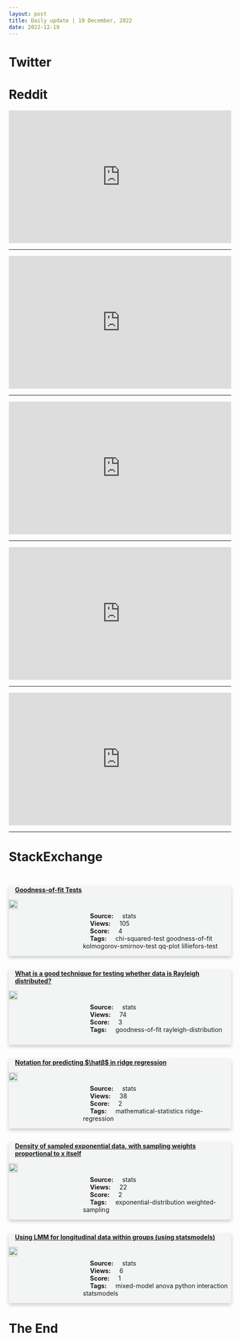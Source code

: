 ```yaml
---
layout: post
title: Daily update | 19 December, 2022
date: 2022-12-19
---
```


<script async src="https://platform.twitter.com/widgets.js" charset="utf-8"></script>


<script src='https://storage.ko-fi.com/cdn/scripts/overlay-widget.js'></script>
<script>
  kofiWidgetOverlay.draw('themldojo', {
    'type': 'floating-chat',
    'floating-chat.donateButton.text': 'Support me',
    'floating-chat.donateButton.background-color': '#f45d22',
    'floating-chat.donateButton.text-color': '#fff'
  });
</script>

# Twitter 

<blockquote class="twitter-tweet"><a href="https://twitter.com/FrnkNlsn/status/1604293688762306561"></a></blockquote>

<blockquote class="twitter-tweet"><a href="https://twitter.com/thegoldsuite/status/1604413719701757955"></a></blockquote>

<blockquote class="twitter-tweet"><a href="https://twitter.com/LiveOverflow/status/1604473534847254531"></a></blockquote>

<blockquote class="twitter-tweet"><a href="https://twitter.com/pikuma/status/1604486423586938880"></a></blockquote>

<blockquote class="twitter-tweet"><a href="https://twitter.com/alancarroII/status/1604321129480523777"></a></blockquote>

<blockquote class="twitter-tweet"><a href="https://twitter.com/ylecun/status/1604480103496441856"></a></blockquote>

<blockquote class="twitter-tweet"><a href="https://twitter.com/stanfordnlp/status/1604587968684888064"></a></blockquote>

<blockquote class="twitter-tweet"><a href="https://twitter.com/ylecun/status/1604552279214153728"></a></blockquote>

<blockquote class="twitter-tweet"><a href="https://twitter.com/ylecun/status/1604552464551890944"></a></blockquote>

<blockquote class="twitter-tweet"><a href="https://twitter.com/stanfordnlp/status/1604296476569452545"></a></blockquote>

# Reddit 

<iframe id="reddit-embed" src="https://www.redditmedia.com/r/MachineLearning/comments/zowhlo/n_neural_rendering_reconstruct_your_city_in_3d?ref_source=embed&amp;ref=share&amp;embed=true" sandbox="allow-scripts allow-same-origin allow-popups" style="border: none;" height="300" width="100%" scrolling="yes"></iframe>
<hr style="width:100%;text-align:left;margin-left:0">
<iframe id="reddit-embed" src="https://www.redditmedia.com/r/MachineLearning/comments/zoozn5/rp_riffusion_music_generation_with_stable?ref_source=embed&amp;ref=share&amp;embed=true" sandbox="allow-scripts allow-same-origin allow-popups" style="border: none;" height="300" width="100%" scrolling="yes"></iframe>
<hr style="width:100%;text-align:left;margin-left:0">
<iframe id="reddit-embed" src="https://www.redditmedia.com/r/dataengineering/comments/zos8hp/15_months_to_learn_as_much_data_engineering_as_i?ref_source=embed&amp;ref=share&amp;embed=true" sandbox="allow-scripts allow-same-origin allow-popups" style="border: none;" height="300" width="100%" scrolling="yes"></iframe>
<hr style="width:100%;text-align:left;margin-left:0">
<iframe id="reddit-embed" src="https://www.redditmedia.com/r/datascience/comments/zp5rwk/whats_it_like_at_tiktok_or_uber?ref_source=embed&amp;ref=share&amp;embed=true" sandbox="allow-scripts allow-same-origin allow-popups" style="border: none;" height="300" width="100%" scrolling="yes"></iframe>
<hr style="width:100%;text-align:left;margin-left:0">
<iframe id="reddit-embed" src="https://www.redditmedia.com/r/datascience/comments/zon2g1/im_attempting_to_selfteach_sql_if_i_already_know?ref_source=embed&amp;ref=share&amp;embed=true" sandbox="allow-scripts allow-same-origin allow-popups" style="border: none;" height="300" width="100%" scrolling="yes"></iframe>
<hr style="width:100%;text-align:left;margin-left:0">

<style>
.card {
box-shadow: 0 4px 8px 0 rgba(0,0,0,0.2);
transition: 0.3s;
width: 100%;
background-color: #F3F4F4;
}
p{
    margin-left:  3em;
    padding-top: 1em;
}
.part2{
    display: grid;
    grid-template-columns: 1fr 3fr;
}
h4{
    margin: 1em;
}

.card:hover {
box-shadow: 0 8px 16px 0 rgba(0,0,0,0.2);
}
b {
padding: 2px 16px;
}
</style>
  
# StackExchange 


  <br>
  <div class="card">
  <h4><a href='https://stats.stackexchange.com/questions/599396/goodness-of-fit-tests'>Goodness-of-fit Tests</a></h4> 
  <div class="part2">
      <img src="https://cdn.sstatic.net/Sites/stats/Img/apple-touch-icon@2.png?v=344f57aa10cc" alt="Img missing!" style="width:40%">
      <p><b>Source:</b> stats<br><b>Views:</b> 105<br><b>Score:</b> 4<br><b>Tags:</b> <span class="badge badge-dark">chi-squared-test</span> <span class="badge badge-dark">goodness-of-fit</span> <span class="badge badge-dark">kolmogorov-smirnov-test</span> <span class="badge badge-dark">qq-plot</span> <span class="badge badge-dark">lilliefors-test</span></p> 
  </div>
  </div>
      
  <br>
  <div class="card">
  <h4><a href='https://stats.stackexchange.com/questions/599419/what-is-a-good-technique-for-testing-whether-data-is-rayleigh-distributed'>What is a good technique for testing whether data is Rayleigh distributed?</a></h4> 
  <div class="part2">
      <img src="https://cdn.sstatic.net/Sites/stats/Img/apple-touch-icon@2.png?v=344f57aa10cc" alt="Img missing!" style="width:40%">
      <p><b>Source:</b> stats<br><b>Views:</b> 74<br><b>Score:</b> 3<br><b>Tags:</b> <span class="badge badge-dark">goodness-of-fit</span> <span class="badge badge-dark">rayleigh-distribution</span></p> 
  </div>
  </div>
      
  <br>
  <div class="card">
  <h4><a href='https://stats.stackexchange.com/questions/599409/notation-for-predicting-hat%ce%b2-in-ridge-regression'>Notation for predicting $\hatβ$ in ridge regression</a></h4> 
  <div class="part2">
      <img src="https://cdn.sstatic.net/Sites/stats/Img/apple-touch-icon@2.png?v=344f57aa10cc" alt="Img missing!" style="width:40%">
      <p><b>Source:</b> stats<br><b>Views:</b> 38<br><b>Score:</b> 2<br><b>Tags:</b> <span class="badge badge-dark">mathematical-statistics</span> <span class="badge badge-dark">ridge-regression</span></p> 
  </div>
  </div>
      
  <br>
  <div class="card">
  <h4><a href='https://stats.stackexchange.com/questions/599440/density-of-sampled-exponential-data-with-sampling-weights-proportional-to-x-its'>Density of sampled exponential data, with sampling weights proportional to x itself</a></h4> 
  <div class="part2">
      <img src="https://cdn.sstatic.net/Sites/stats/Img/apple-touch-icon@2.png?v=344f57aa10cc" alt="Img missing!" style="width:40%">
      <p><b>Source:</b> stats<br><b>Views:</b> 22<br><b>Score:</b> 2<br><b>Tags:</b> <span class="badge badge-dark">exponential-distribution</span> <span class="badge badge-dark">weighted-sampling</span></p> 
  </div>
  </div>
      
  <br>
  <div class="card">
  <h4><a href='https://stats.stackexchange.com/questions/599404/using-lmm-for-longitudinal-data-within-groups-using-statsmodels'>Using LMM for longitudinal data within groups (using statsmodels)</a></h4> 
  <div class="part2">
      <img src="https://cdn.sstatic.net/Sites/stats/Img/apple-touch-icon@2.png?v=344f57aa10cc" alt="Img missing!" style="width:40%">
      <p><b>Source:</b> stats<br><b>Views:</b> 6<br><b>Score:</b> 1<br><b>Tags:</b> <span class="badge badge-dark">mixed-model</span> <span class="badge badge-dark">anova</span> <span class="badge badge-dark">python</span> <span class="badge badge-dark">interaction</span> <span class="badge badge-dark">statsmodels</span></p> 
  </div>
  </div>
      
# The End